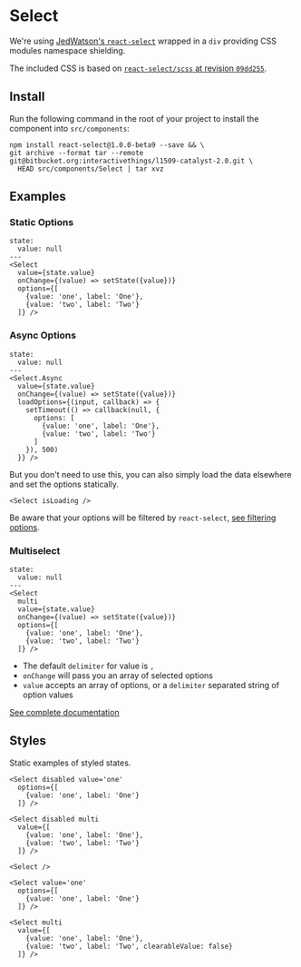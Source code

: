 # Select

We're using [JedWatson's `react-select`](https://github.com/JedWatson/react-select) wrapped in a `div` providing CSS modules namespace shielding.

The included CSS is based on [`react-select/scss` at revision `09dd255`](https://github.com/JedWatson/react-select/tree/09dd2553cec30d567eb48148c636c787fed3db15/scss).

## Install

Run the following command in the root of your project to install the component into `src/components`:

```
npm install react-select@1.0.0-beta9 --save && \
git archive --format tar --remote git@bitbucket.org:interactivethings/l1509-catalyst-2.0.git \
  HEAD src/components/Select | tar xvz
```

## Examples

### Static Options

```react
state:
  value: null
---
<Select
  value={state.value}
  onChange={(value) => setState({value})}
  options={[
    {value: 'one', label: 'One'},
    {value: 'two', label: 'Two'}
  ]} />
```

### Async Options

```react
state:
  value: null
---
<Select.Async
  value={state.value}
  onChange={(value) => setState({value})}
  loadOptions={(input, callback) => {
    setTimeout(() => callback(null, {
      options: [
        {value: 'one', label: 'One'},
        {value: 'two', label: 'Two'}
      ]
    }), 500)
  }} />
```

But you don't need to use this, you can also simply load the data elsewhere and set the options statically.

```react
<Select isLoading />
```

Be aware that your options will be filtered by `react-select`, [see filtering options](https://github.com/JedWatson/react-select#filtering-options).

### Multiselect

```react
state:
  value: null
---
<Select
  multi
  value={state.value}
  onChange={(value) => setState({value})}
  options={[
    {value: 'one', label: 'One'},
    {value: 'two', label: 'Two'}
  ]} />
```

- The default `delimiter` for value is `,`
- `onChange` will pass you an array of selected options
- `value` accepts an array of options, or a `delimiter` separated string of option values

[See complete documentation](https://github.com/jedwatson/react-select#multiselect-options)

## Styles

Static examples of styled states.

```react|span-3
<Select disabled value='one'
  options={[
    {value: 'one', label: 'One'}
  ]} />
```

```react|span-3
<Select disabled multi
  value={[
    {value: 'one', label: 'One'},
    {value: 'two', label: 'Two'}
  ]} />
```


```react|span-6
<Select />
```

```react|span-3
<Select value='one'
  options={[
    {value: 'one', label: 'One'}
  ]} />
```

```react|span-3
<Select multi
  value={[
    {value: 'one', label: 'One'},
    {value: 'two', label: 'Two', clearableValue: false}
  ]} />
```

